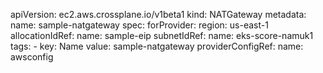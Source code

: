 apiVersion: ec2.aws.crossplane.io/v1beta1
kind: NATGateway
metadata:
  name: sample-natgateway
spec:
  forProvider:
    region: us-east-1
    allocationIdRef:
      name: sample-eip
    subnetIdRef:
      name: eks-score-namuk1
    tags:
      - key: Name
        value: sample-natgateway
  providerConfigRef:
    name: awsconfig
